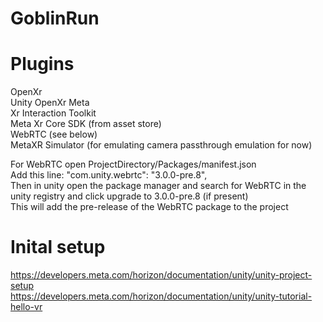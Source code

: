 # GoblinRun

# Plugins
OpenXr  
Unity OpenXr Meta  
Xr Interaction Toolkit  
Meta Xr Core SDK (from asset store)  
WebRTC (see below)  
MetaXR Simulator (for emulating camera passthrough emulation for now)  

For WebRTC open ProjectDirectory/Packages/manifest.json  
Add this line:  "com.unity.webrtc": "3.0.0-pre.8",  
Then in unity open the package manager and search for WebRTC in the unity registry and click upgrade to 3.0.0-pre.8 (if present)  
This will add the pre-release of the WebRTC package to the project  

# Inital setup
https://developers.meta.com/horizon/documentation/unity/unity-project-setup  
https://developers.meta.com/horizon/documentation/unity/unity-tutorial-hello-vr  
